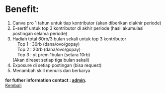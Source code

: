 # Benefit:

1. Canva pro 1 tahun untuk tiap kontributor (akan diberikan diakhir periode)
2. E-sertif untuk top 3 kontributor di akhir periode (hasil akumulasi postingan selama periode)
3. Hadiah total 60rb/3 bulan sekali untuk top 3 kontributor\
    Top 1 : 30rb (dana/ovo/gopay)\
    Top 2 : 20rb (dana/ovo/gopay)\
    Top 3 : yt prem 1bulan (setara 10rb)\
(Akan direset setiap tiga bulan sekali)
4. Exposure di setiap postingan (bisa request)
5. Menambah skill menulis dan berkarya

**for futher information contact : [admin](https://wa.me/6289638065793?text=mau+nanya+tentang+blog+dong).**\
[Kembali](https://github.com/GajAhmadaaa/blog)
